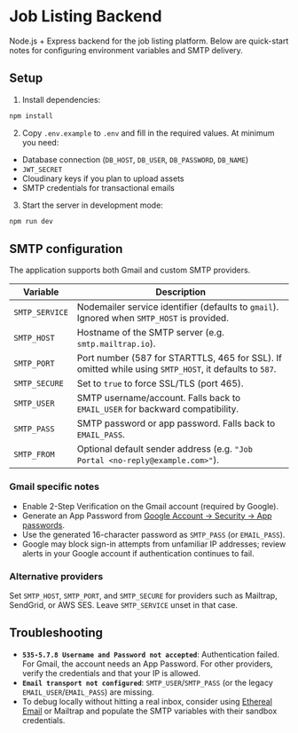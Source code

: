 # Job Listing Backend

Node.js + Express backend for the job listing platform. Below are quick-start notes for configuring environment variables and SMTP delivery.

## Setup

1. Install dependencies:

```bash
npm install
```

2. Copy `.env.example` to `.env` and fill in the required values. At minimum you need:

- Database connection (`DB_HOST`, `DB_USER`, `DB_PASSWORD`, `DB_NAME`)
- `JWT_SECRET`
- Cloudinary keys if you plan to upload assets
- SMTP credentials for transactional emails

3. Start the server in development mode:

```bash
npm run dev
```

## SMTP configuration

The application supports both Gmail and custom SMTP providers.

| Variable | Description |
| --- | --- |
| `SMTP_SERVICE` | Nodemailer service identifier (defaults to `gmail`). Ignored when `SMTP_HOST` is provided. |
| `SMTP_HOST` | Hostname of the SMTP server (e.g. `smtp.mailtrap.io`). |
| `SMTP_PORT` | Port number (587 for STARTTLS, 465 for SSL). If omitted while using `SMTP_HOST`, it defaults to `587`. |
| `SMTP_SECURE` | Set to `true` to force SSL/TLS (port 465). |
| `SMTP_USER` | SMTP username/account. Falls back to `EMAIL_USER` for backward compatibility. |
| `SMTP_PASS` | SMTP password or app password. Falls back to `EMAIL_PASS`. |
| `SMTP_FROM` | Optional default sender address (e.g. `"Job Portal <no-reply@example.com>"`). |

### Gmail specific notes

- Enable 2-Step Verification on the Gmail account (required by Google).
- Generate an App Password from [Google Account → Security → App passwords](https://myaccount.google.com/apppasswords).
- Use the generated 16-character password as `SMTP_PASS` (or `EMAIL_PASS`).
- Google may block sign-in attempts from unfamiliar IP addresses; review alerts in your Google account if authentication continues to fail.

### Alternative providers

Set `SMTP_HOST`, `SMTP_PORT`, and `SMTP_SECURE` for providers such as Mailtrap, SendGrid, or AWS SES. Leave `SMTP_SERVICE` unset in that case.

## Troubleshooting

- **`535-5.7.8 Username and Password not accepted`**: Authentication failed. For Gmail, the account needs an App Password. For other providers, verify the credentials and that your IP is allowed.
- **`Email transport not configured`**: `SMTP_USER`/`SMTP_PASS` (or the legacy `EMAIL_USER`/`EMAIL_PASS`) are missing.
- To debug locally without hitting a real inbox, consider using [Ethereal Email](https://ethereal.email/) or Mailtrap and populate the SMTP variables with their sandbox credentials.
